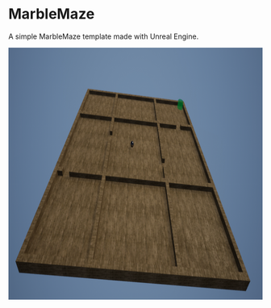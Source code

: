 # MarbleMaze
 A simple MarbleMaze template made with Unreal Engine.

<a href="https://github.com/nimikro/MarbleMaze-Game/blob/main/Screenshot.png"><img src="https://github.com/nimikro/MarbleMaze-Game/blob/main/Screenshot.png" width="1000" height="500"/></a>
